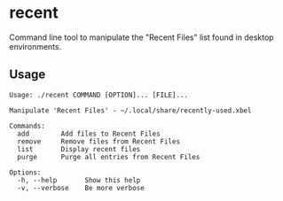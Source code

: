 recent
======

Command line tool to manipulate the "Recent Files" list found in
desktop environments.

Usage
-----

    Usage: ./recent COMMAND [OPTION]... [FILE]...
    
    Manipulate 'Recent Files' - ~/.local/share/recently-used.xbel
    
    Commands:
      add        Add files to Recent Files
      remove     Remove files from Recent Files
      list       Display recent files
      purge      Purge all entries from Recent Files
    
    Options:
      -h, --help       Show this help
      -v, --verbose    Be more verbose

